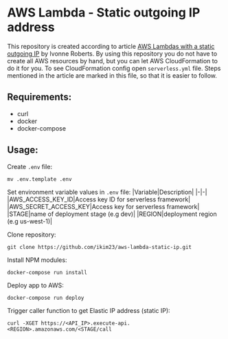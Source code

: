 # AWS Lambda - Static outgoing IP address

This repository is created according to article [AWS Lambdas with a static outgoing IP](http://techblog.financialengines.com/2016/09/26/aws-lambdas-with-a-static-outgoing-ip/) by Ivonne Roberts. By using this repository you do not have to create all AWS resources by hand, but you can let AWS CloudFormation to do it for you. To see CloudFormation config open `serverless.yml` file. Steps mentioned in the article are marked in this file, so that it is easier to follow.

## Requirements:

- curl
- docker
- docker-compose

## Usage:

Create `.env` file:
```
mv .env.template .env
```
Set environment variable values in `.env` file:
|Variable|Description|
|-|-|
|AWS_ACCESS_KEY_ID|Access key ID for serverless framework|
|AWS_SECRET_ACCESS_KEY|Access key for serverless framework|
|STAGE|name of deployment stage (e.g dev)|
|REGION|deployment region (e.g us-west-1)|

Clone repository:
```
git clone https://github.com/ikim23/aws-lambda-static-ip.git
```
Install NPM modules:
```
docker-compose run install
```
Deploy app to AWS:
```
docker-compose run deploy
```
Trigger caller function to get Elastic IP address (static IP):
```
curl -XGET https://<API_IP>.execute-api.<REGION>.amazonaws.com/<STAGE/call
```
